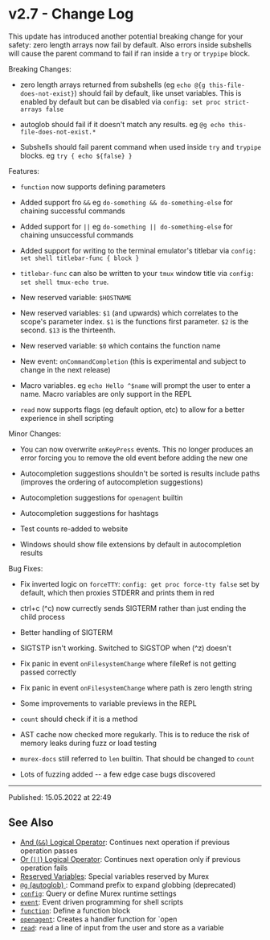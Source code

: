 # v2.7 - Change Log

This update has introduced another potential breaking change for your safety: zero length arrays now fail by default. Also errors inside subshells will cause the parent command to fail if ran inside a `try` or `trypipe` block.

Breaking Changes:

* zero length arrays returned from subshells (eg `echo @{g this-file-does-not-exist}`) should fail by default, like unset variables. This is enabled by default but can be disabled via `config: set proc strict-arrays false`

* autoglob should fail if it doesn't match any results. eg `@g echo this-file-does-not-exist.*`

* Subshells should fail parent command when used inside `try` and `trypipe` blocks. eg `try { echo ${false} }`

Features:

* `function` now supports defining parameters

* Added support fro `&&` eg `do-something && do-something-else` for chaining successful commands

* Added support for `||` eg `do-something || do-something-else` for chaining unsuccessful commands

* Added support for writing to the terminal emulator's titlebar via `config: set shell titlebar-func { block }`

* `titlebar-func` can also be written to your `tmux` window title via `config: set shell tmux-echo true`.

* New reserved variable: `$HOSTNAME`

* New reserved variables: `$1` (and upwards) which correlates to the scope's parameter index. `$1` is the functions first parameter. `$2` is the second. `$13` is the thirteenth. 

* New reserved variable: `$0` which contains the function name

* New event: `onCommandCompletion` (this is experimental and subject to change in the next release)

* Macro variables. eg `echo Hello ^$name` will prompt the user to enter a name. Macro variables are only support in the REPL

* `read` now supports flags (eg default option, etc) to allow for a better experience in shell scripting

Minor Changes:

* You can now overwrite `onKeyPress` events. This no longer produces an error forcing you to remove the old event before adding the new one

* Autocompletion suggestions shouldn't be sorted is results include paths (improves the ordering of autocompletion suggestions)

* Autocompletion suggestions for `openagent` builtin

* Autocompletion suggestions for hashtags

* Test counts re-added to website

* Windows should show file extensions by default in autocompletion results

Bug Fixes:

* Fix inverted logic on `forceTTY`: `config: get proc force-tty false` set by default, which then proxies STDERR and prints them in red

* ctrl+c (^c) now currectly sends SIGTERM rather than just ending the child process

* Better handling of SIGTERM

* SIGTSTP isn't working. Switched to SIGSTOP when  (^z) doesn't 

* Fix panic in event `onFilesystemChange` where fileRef is not getting passed correctly

* Fix panic in event `onFilesystemChange` where path is zero length string

* Some improvements to variable previews in the REPL

* `count` should check if it is a method

* AST cache now checked more regukarly. This is to reduce the risk of memory leaks during fuzz or load testing

* `murex-docs` still referred to `len` builtin. That should be changed to `count`

* Lots of fuzzing added -- a few edge case bugs discovered

<hr>

Published: 15.05.2022 at 22:49

## See Also

* [And (`&&`) Logical Operator](../parser/logical-and.md):
  Continues next operation if previous operation passes
* [Or (`||`) Logical Operator](../parser/logical-or.md):
  Continues next operation only if previous operation fails
* [Reserved Variables](../user-guide/reserved-vars.md):
  Special variables reserved by Murex
* [`@g` (autoglob) ](../commands/autoglob.md):
  Command prefix to expand globbing (deprecated)
* [`config`](../commands/config.md):
  Query or define Murex runtime settings
* [`event`](../commands/event.md):
  Event driven programming for shell scripts
* [`function`](../commands/function.md):
  Define a function block
* [`openagent`](../commands/openagent.md):
  Creates a handler function for `open
* [`read`](../commands/read.md):
  `read` a line of input from the user and store as a variable